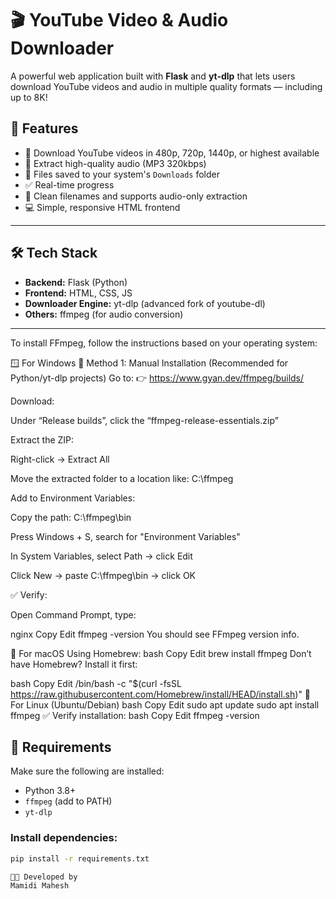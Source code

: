 # 🎬 YouTube Video & Audio Downloader

A powerful web application built with **Flask** and **yt-dlp** that lets users download YouTube videos and audio in multiple quality formats — including up to 8K!

## 🚀 Features

- 🎥 Download YouTube videos in 480p, 720p, 1440p, or highest available
- 🎵 Extract high-quality audio (MP3 320kbps)
- 📁 Files saved to your system's `Downloads` folder
- ✅ Real-time progress 
- 🧼 Clean filenames and supports audio-only extraction
- 💻 Simple, responsive HTML frontend

---

## 🛠 Tech Stack

- **Backend:** Flask (Python)
- **Frontend:** HTML, CSS, JS
- **Downloader Engine:** yt-dlp (advanced fork of youtube-dl)
- **Others:** ffmpeg (for audio conversion)

---
To install FFmpeg, follow the instructions based on your operating system:

🪟 For Windows
🔧 Method 1: Manual Installation (Recommended for Python/yt-dlp projects)
Go to:
👉 https://www.gyan.dev/ffmpeg/builds/

Download:

Under “Release builds”, click the “ffmpeg-release-essentials.zip”

Extract the ZIP:

Right-click → Extract All

Move the extracted folder to a location like:
C:\ffmpeg

Add to Environment Variables:

Copy the path: C:\ffmpeg\bin

Press Windows + S, search for "Environment Variables"

In System Variables, select Path → click Edit

Click New → paste C:\ffmpeg\bin → click OK

✅ Verify:

Open Command Prompt, type:

nginx
Copy
Edit
ffmpeg -version
You should see FFmpeg version info.

🍎 For macOS
Using Homebrew:
bash
Copy
Edit
brew install ffmpeg
Don’t have Homebrew? Install it first:

bash
Copy
Edit
/bin/bash -c "$(curl -fsSL https://raw.githubusercontent.com/Homebrew/install/HEAD/install.sh)"
🐧 For Linux (Ubuntu/Debian)
bash
Copy
Edit
sudo apt update
sudo apt install ffmpeg
✅ Verify installation:
bash
Copy
Edit
ffmpeg -version
## 🔧 Requirements

Make sure the following are installed:

- Python 3.8+
- `ffmpeg` (add to PATH)
- `yt-dlp`

### Install dependencies:

```bash
pip install -r requirements.txt

👨‍💻 Developed by
Mamidi Mahesh
